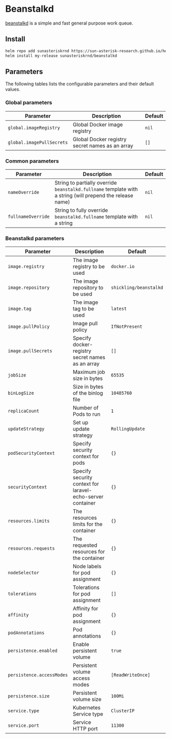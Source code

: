 # Beanstalkd

[beanstalkd](https://github.com/beanstalkd/beanstalkd) is a simple and fast general purpose work queue.

## Install

```sh
helm repo add sunasteriskrnd https://sun-asterisk-research.github.io/helm-charts
helm install my-release sunasteriskrnd/beanstalkd
```

## Parameters

The following tables lists the configurable parameters and their default values.

### Global parameters

| Parameter                 | Description                                     | Default |
|---------------------------|-------------------------------------------------|---------|
| `global.imageRegistry`    | Global Docker image registry                    | `nil`   |
| `global.imagePullSecrets` | Global Docker registry secret names as an array | `[]`    |

### Common parameters

| Parameter          | Description                                                                                               | Default |
|--------------------|-----------------------------------------------------------------------------------------------------------|---------|
| `nameOverride`     | String to partially override `beanstalkd.fullname` template with a string (will prepend the release name) | `nil`   |
| `fullnameOverride` | String to fully override `beanstalkd.fullname` template with a string                                     | `nil`   |

### Beanstalkd parameters

| Parameter                 | Description                                                | Default                |
|---------------------------|------------------------------------------------------------|------------------------|
| `image.registry`          | The image registry to be used                              | `docker.io`            |
| `image.repository`        | The image repository to be used                            | `shickling/beanstalkd` |
| `image.tag`               | The image tag to be used                                   | `latest`               |
| `image.pullPolicy`        | Image pull policy                                          | `IfNotPresent`         |
| `image.pullSecrets`       | Specify docker-registry secret names as an array           | `[]`                   |
| `jobSize`                 | Maximum job size in bytes                                  | `65535`                |
| `binLogSize`              | Size in bytes of the binlog file                           | `10485760`             |
| `replicaCount`            | Number of Pods to run                                      | `1`                    |
| `updateStrategy`          | Set up update strategy                                     | `RollingUpdate`        |
| `podSecurityContext`      | Specify security context for pods                          | `{}`                   |
| `securityContext`         | Specify security context for laravel-echo-server container | `{}`                   |
| `resources.limits`        | The resources limits for the container                     | `{}`                   |
| `resources.requests`      | The requested resources for the container                  | `{}`                   |
| `nodeSelector`            | Node labels for pod assignment                             | `{}`                   |
| `tolerations`             | Tolerations for pod assignment                             | `[]`                   |
| `affinity`                | Affinity for pod assignment                                | `{}`                   |
| `podAnnotations`          | Pod annotations                                            | `{}`                   |
| `persistence.enabled`     | Enable persistent volume                                   | `true`                 |
| `persistence.accessModes` | Persistent volume access modes                             | `[ReadWriteOnce]`      |
| `persistence.size`        | Persistent volume size                                     | `100Mi`                |
| `service.type`            | Kubernetes Service type                                    | `ClusterIP`            |
| `service.port`            | Service HTTP port                                          | `11300`                |
